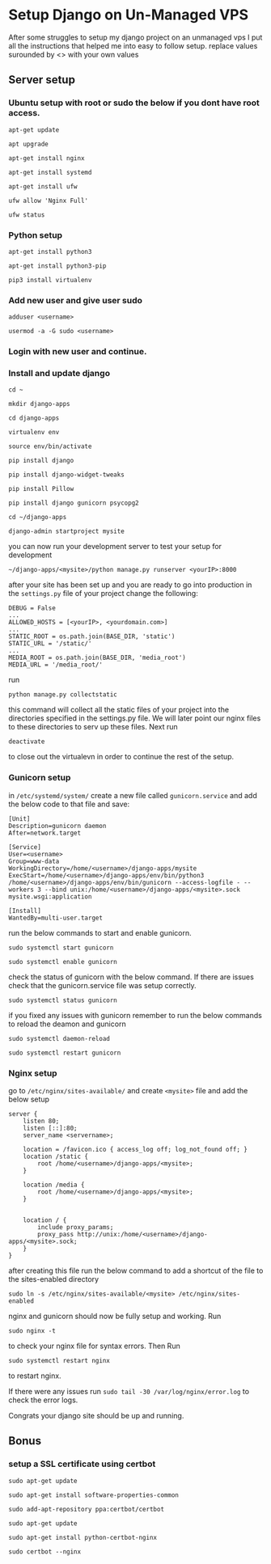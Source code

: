 # Setup Django on Un-Managed VPS

After some struggles to setup my django project on an unmanaged vps I put all the instructions that helped me into easy to follow setup.
replace values surounded by <> with your own values

## Server setup

### Ubuntu setup with root or sudo the below if you dont have root access.

`apt-get update`

`apt upgrade`

`apt-get install nginx`

`apt-get install systemd`

`apt-get install ufw`

`ufw allow 'Nginx Full'`

`ufw status`

### Python setup

`apt-get install python3`

`apt-get install python3-pip`

`pip3 install virtualenv`

### Add new user and give user sudo

`adduser <username>`

`usermod -a -G sudo <username>`

### Login with new user and continue.
### Install and update django

`cd ~`

`mkdir django-apps`

`cd django-apps`

`virtualenv env`

`source env/bin/activate`

`pip install django`

`pip install django-widget-tweaks`

`pip install Pillow`

`pip install django gunicorn psycopg2`

`cd ~/django-apps`

`django-admin startproject mysite`

you can now run your development server to test your setup for development 

`~/django-apps/<mysite>/python manage.py runserver <yourIP>:8000`

after your site has been set up and you are ready to go into production in the `settings.py` file of your project change the following:

```
DEBUG = False
...
ALLOWED_HOSTS = [<yourIP>, <yourdomain.com>]
...
STATIC_ROOT = os.path.join(BASE_DIR, 'static')
STATIC_URL = '/static/'
...
MEDIA_ROOT = os.path.join(BASE_DIR, 'media_root')
MEDIA_URL = '/media_root/'
```
run

`python manage.py collectstatic`

this command will collect all the static files of your project into the directories specified in the settings.py file. We will later point our nginx files to these directories to serv up these files. Next run

`deactivate` 

to close out the virtualevn in order to continue the rest of the setup.

### Gunicorn setup

in `/etc/systemd/system/` create a new file called `gunicorn.service` and add the below code to that file and save:

```
[Unit]
Description=gunicorn daemon
After=network.target

[Service]
User=<username>
Group=www-data
WorkingDirectory=/home/<username>/django-apps/mysite
ExecStart=/home/<username>/django-apps/env/bin/python3 /home/<username>/django-apps/env/bin/gunicorn --access-logfile - --workers 3 --bind unix:/home/<username>/django-apps/<mysite>.sock mysite.wsgi:application

[Install]
WantedBy=multi-user.target
```
run the below commands to start and enable gunicorn.

`sudo systemctl start gunicorn`

`sudo systemctl enable gunicorn`

check the status of gunicorn with the below command. If there are issues check that the gunicorn.service file was setup correctly.

`sudo systemctl status gunicorn`

if you fixed any issues with gunicorn remember to run the below commands to reload the deamon and gunicorn

`sudo systemctl daemon-reload`

`sudo systemctl restart gunicorn`

### Nginx setup

go to `/etc/nginx/sites-available/` and create `<mysite>` file and add the below setup

```
server {
    listen 80;
    listen [::]:80;
    server_name <servername>;

    location = /favicon.ico { access_log off; log_not_found off; }
    location /static {
        root /home/<username>/django-apps/<mysite>;
    }

    location /media {
        root /home/<username>/django-apps/<mysite>;
    }


    location / {
        include proxy_params;
        proxy_pass http://unix:/home/<username>/django-apps/<mysite>.sock;
    }
}
```

after creating this file run the below command to add a shortcut of the file to the sites-enabled directory  

`sudo ln -s /etc/nginx/sites-available/<mysite> /etc/nginx/sites-enabled`

nginx and gunicorn should now be fully setup and working. Run 

`sudo nginx -t`

to check your nginx file for syntax errors. Then Run

`sudo systemctl restart nginx`

to restart nginx.

If there were any issues run `sudo tail -30 /var/log/nginx/error.log` to check the error logs.

Congrats your django site should be up and running. 


## Bonus

### setup a SSL certificate using certbot

`sudo apt-get update`

`sudo apt-get install software-properties-common`

`sudo add-apt-repository ppa:certbot/certbot`

`sudo apt-get update`

`sudo apt-get install python-certbot-nginx` 

`sudo certbot --nginx`
